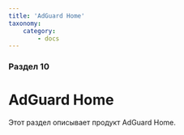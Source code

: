 ```yaml
---
title: 'AdGuard Home'
taxonomy:
    category:
        - docs
---
```


### Раздел 10

# AdGuard Home

Этот раздел описывает продукт AdGuard Home.